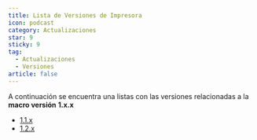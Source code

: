 ```yaml
---
title: Lista de Versiones de Impresora
icon: podcast
category: Actualizaciones
star: 9
sticky: 9
tag:
  - Actualizaciones
  - Versiones
article: false
---
```


A continuación se encuentra una listas con las versiones relacionadas a la **macro versión** **1.x.x**

- [1.1.x](1.1.x/)
- [1.2.x](1.2.x/)
